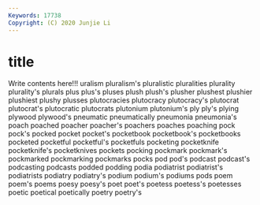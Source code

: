 ```yaml
---
Keywords: 17738
Copyright: (C) 2020 Junjie Li
---
```


# title

Write contents here!!!
uralism 
pluralism's
pluralistic 
pluralities 
plurality 
plurality's 
plurals 
plus 
plus's 
pluses 
plush 
plush's
plusher 
plushest 
plushier 
plushiest 
plushy 
plusses 
plutocracies 
plutocracy 
plutocracy's 
plutocrat
plutocrat's 
plutocratic 
plutocrats 
plutonium 
plutonium's 
ply 
ply's 
plying 
plywood 
plywood's
pneumatic 
pneumatically 
pneumonia 
pneumonia's 
poach 
poached 
poacher 
poacher's 
poachers 
poaches
poaching 
pock 
pock's 
pocked 
pocket 
pocket's 
pocketbook 
pocketbook's 
pocketbooks 
pocketed
pocketful 
pocketful's 
pocketfuls 
pocketing 
pocketknife 
pocketknife's 
pocketknives 
pockets 
pocking 
pockmark
pockmark's 
pockmarked 
pockmarking 
pockmarks 
pocks 
pod 
pod's 
podcast 
podcast's 
podcasting
podcasts 
podded 
podding 
podia 
podiatrist 
podiatrist's 
podiatrists 
podiatry 
podiatry's 
podium
podium's 
podiums 
pods 
poem 
poem's 
poems 
poesy 
poesy's 
poet 
poet's
poetess 
poetess's 
poetesses 
poetic 
poetical 
poetically 
poetry 
poetry's 
